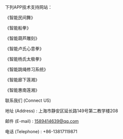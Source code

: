 下列APP技术支持网站：

《智能民间舞》

《智能船拳》

《智能葫芦雕刻》

《智能卢氏心意拳》

《智能杨氏太极拳》

《智能跳绳修习系统》

《智能廊下莲湘》

《智能惠南莲湘》

联系我们 (Connect US)

地址 (Address) : 上海市静安区延长路149号第二教学楼208

邮件 (E-mail) : 1589414639@qq.com

电话 (Telephone) : +86-13817119871